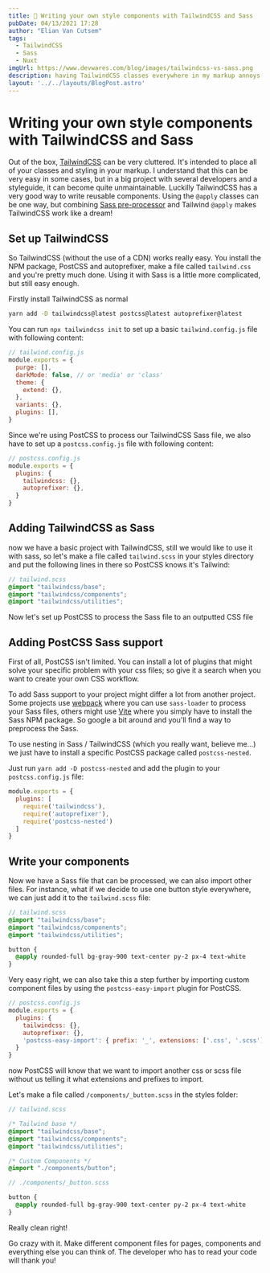```yaml
---
title: 💄 Writing your own style components with TailwindCSS and Sass
pubDate: 04/13/2021 17:28
author: "Elian Van Cutsem"
tags:
  - TailwindCSS
  - Sass
  - Nuxt
imgUrl: https://www.devwares.com/blog/images/tailwindcss-vs-sass.png
description: having TailwindCSS classes everywhere in my markup annoys me. That's why I tought of a better way of styling with TailwindCSS
layout: '../../layouts/BlogPost.astro'
---
```


# Writing your own style components with TailwindCSS and Sass

Out of the box, [TailwindCSS](<https://tailwindcss.com>) can be very cluttered. It's intended to place all of your classes and styling in your markup. I understand that this can be very easy in some cases, but in a big project with several developers and a styleguide, it can become quite unmaintainable. Luckilly TailwindCSS has a very good way to write reusable components. Using the `@apply` classes can be one way, but combining [Sass pre-processor](<https://sass-lang.com>) and Tailwind `@apply` makes TailwindCSS work like a dream!

## Set up TailwindCSS

So TailwindCSS (without the use of a CDN) works really easy. You install the NPM package, PostCSS and autoprefixer, make a file called `tailwind.css` and you're pretty much done. Using it with Sass is a little more complicated, but still easy enough.

Firstly install TailwindCSS as normal

```bash
yarn add -D tailwindcss@latest postcss@latest autoprefixer@latest
```

You can run `npx tailwindcss init` to set up a basic `tailwind.config.js` file with following content:

```js
// tailwind.config.js
module.exports = {
  purge: [],
  darkMode: false, // or 'media' or 'class'
  theme: {
    extend: {},
  },
  variants: {},
  plugins: [],
}
```

Since we're using PostCSS to process our TailwindCSS Sass file, we also have to set up a `postcss.config.js` file with following content:

```js
// postcss.config.js
module.exports = {
  plugins: {
    tailwindcss: {},
    autoprefixer: {},
  }
}
```

## Adding TailwindCSS as Sass

now we have a basic project with TailwindCSS, still we would like to use it with sass, so let's make a file called `tailwind.scss` in your styles directory and put the following lines in there so PostCSS knows it's Tailwind:

```scss
// tailwind.scss
@import "tailwindcss/base";
@import "tailwindcss/components";
@import "tailwindcss/utilities";
```

Now let's set up PostCSS to process the Sass file to an outputted CSS file

## Adding PostCSS Sass support

First of all, PostCSS isn't limited. You can install a lot of plugins that might solve your specific problem with your css files; so give it a search when you want to create your own CSS workflow.

To add Sass support to your project might differ a lot from another project. Some projects use [webpack](<https://webpack.js.org/>) where you can use `sass-loader` to process your Sass files, others might use [Vite](<https://vitejs.dev/>) where you simply have to install the Sass NPM package. So google a bit around and you'll find a way to preprocess the Sass.

To use nesting in Sass / TailwindCSS (which you really want, believe me...) we just have to install a specific PostCSS package called `postcss-nested`.

Just run `yarn add -D postcss-nested` and add the plugin to your `postcss.config.js` file:

```js
module.exports = {
  plugins: [
    require('tailwindcss'),
    require('autoprefixer'),
    require('postcss-nested')
  ]
}
```

## Write your components

Now we have a Sass file that can be processed, we can also import other files. For instance, what if we decide to use one button style everywhere, we can just add it to the `tailwind.scss` file:

```scss
// tailwind.scss
@import "tailwindcss/base";
@import "tailwindcss/components";
@import "tailwindcss/utilities";

button {
  @apply rounded-full bg-gray-900 text-center py-2 px-4 text-white
}
```

Very easy right, we can also take this a step further by importing custom component files by using the `postcss-easy-import` plugin for PostCSS.

```js
// postcss.config.js
module.exports = {
  plugins: {
    tailwindcss: {},
    autoprefixer: {},
    'postcss-easy-import': { prefix: '_', extensions: ['.css', '.scss'] },
  }
}
```

now PostCSS will know that we want to import another css or scss file without us telling it what extensions and prefixes to import.

Let's make a file called `/components/_button.scss` in the styles folder:

```scss
// tailwind.scss

/* Tailwind base */
@import "tailwindcss/base";
@import "tailwindcss/components";
@import "tailwindcss/utilities";

/* Custom Components */
@import "./components/button";
```

```scss
// ./components/_button.scss

button {
  @apply rounded-full bg-gray-900 text-center py-2 px-4 text-white
}
```

Really clean right!

Go crazy with it. Make different component files for pages, components and everything else you can think of. The developer who has to read your code will thank you!
